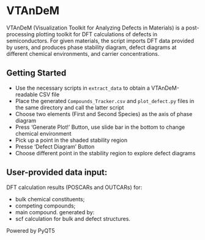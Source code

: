 VTAnDeM
=======

VTAnDeM (Visualization Toolkit for Analyzing Defects in Materials) is a post-processing plotting toolkit for DFT calculations 
of defects in semiconductors. For given materials, the script imports DFT data provided by users, and produces phase stability 
diagram, defect diagrams at different chemical environments, and carrier concentrations. 


Getting Started
---------------
- Use the necessary scripts in `extract_data` to obtain a VTAnDeM-readable CSV file
- Place the generated `Compounds_Tracker.csv` and `plot_defect.py` files in the same directory and call the latter script
- Choose two elements (First and Second Species) as the axis of phase diagram
- Press ‘Generate Plot!’ Button, use slide bar in the bottom to change chemical    environment
- Pick up a point in the shaded stability region
- Presse ‘Defect Diagram’ Button
- Choose different point in the stability region to explore defect diagrams


User-provided data input:
-------------------------
DFT calculation results (POSCARs and OUTCARs) for: 
-	bulk chemical constituents;
-	competing compounds;
-	main compound.
generated by:
-	scf calculation for bulk and defect structures.

Powered by
PyQT5
